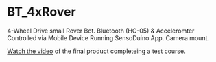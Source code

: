 # BT_4xRover
4-Wheel Drive small Rover Bot. Bluetooth (HC-05) &amp; Acceleromter Controlled via Mobile Device Running SensoDuino App. Camera mount. 

[Watch the video](https://drive.google.com/a/setek.io/file/d/0B9k3eDZYhuLoRUtQbXJCNnFkb2M/view) of the final product completeing a test course. 
